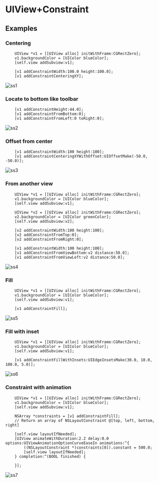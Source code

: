 
# UIView+Constraint

## Examples

### Centering

```objc
    UIView *v1 = [[UIView alloc] initWithFrame:CGRectZero];
    v1.backgroundColor = [UIColor blueColor];
    [self.view addSubview:v1];
    
    [v1 addConstraintWidth:100.0 height:100.0];
    [v1 addConstraintCenteringXY];
```

![ss1](https://raw.githubusercontent.com/ShingoFukuyama/images/master/UIView+Constraint/ss1.png)

### Locate to bottom like toolbar

```objc
    [v1 addConstraintHeight:44.0];
    [v1 addConstraintFromBottom:0];
    [v1 addConstraintFromLeft:0 toRight:0];
```

![ss2](https://raw.githubusercontent.com/ShingoFukuyama/images/master/UIView+Constraint/ss2.png)

### Offset from center

```objc
    [v1 addConstraintWidth:100 height:100];
    [v1 addConstraintCenteringXYWithOffset:UIOffsetMake(-50.0, -50.0)];
```

![ss3](https://raw.githubusercontent.com/ShingoFukuyama/images/master/UIView+Constraint/ss3.png)

### From another view

```objc
    UIView *v1 = [[UIView alloc] initWithFrame:CGRectZero];
    v1.backgroundColor = [UIColor blueColor];
    [self.view addSubview:v1];
    
    UIView *v2 = [[UIView alloc] initWithFrame:CGRectZero];
    v2.backgroundColor = [UIColor greenColor];
    [self.view addSubview:v2];
    
    [v2 addConstraintWidth:100 height:100];
    [v2 addConstraintFromTop:0];
    [v2 addConstraintFromRight:0];
    
    [v1 addConstraintWidth:100 height:100];
    [v1 addConstraintFromViewBottom:v2 distance:50.0];
    [v1 addConstraintFromViewLeft:v2 distance:50.0];
```

![ss4](https://raw.githubusercontent.com/ShingoFukuyama/images/master/UIView+Constraint/ss4.png)

### Fill

```objc
    UIView *v1 = [[UIView alloc] initWithFrame:CGRectZero];
    v1.backgroundColor = [UIColor blueColor];
    [self.view addSubview:v1];
    
    [v1 addConstraintFill];
```

![ss5](https://raw.githubusercontent.com/ShingoFukuyama/images/master/UIView+Constraint/ss5.png)

### Fill with inset

```objc
    UIView *v1 = [[UIView alloc] initWithFrame:CGRectZero];
    v1.backgroundColor = [UIColor blueColor];
    [self.view addSubview:v1];
    
    [v1 addConstraintFillWithInsets:UIEdgeInsetsMake(30.0, 10.0, 100.0, 5.0)];
```

![ss6](https://raw.githubusercontent.com/ShingoFukuyama/images/master/UIView+Constraint/ss6.png)

### Constraint with animation

```objc
    UIView *v1 = [[UIView alloc] initWithFrame:CGRectZero];
    v1.backgroundColor = [UIColor blueColor];
    [self.view addSubview:v1];
    
    NSArray *constraints = [v1 addConstraintFill];
    // Return an array of NSLayoutConstraint @[top, left, bottom, right]
    
    [self.view layoutIfNeeded];
    [UIView animateWithDuration:2.2 delay:0.0 options:UIViewAnimationOptionCurveEaseIn animations:^{
        ((NSLayoutConstraint *)constraints[0]).constant = 500.0;
        [self.view layoutIfNeeded];
    } completion:^(BOOL finished) {
        
    }];
```

![ss7](https://raw.githubusercontent.com/ShingoFukuyama/images/master/UIView+Constraint/ss7.gif)

